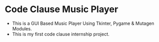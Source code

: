 # Code Clause Music Player
- This is a GUI Based Music Player Using Tkinter, Pygame &amp; Mutagen Modules.
- This is my first code clause internship project.
